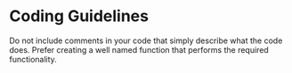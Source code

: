# Coding Guidelines
Do not include comments in your code that simply describe what the code does. Prefer creating a well named function that performs the required functionality.